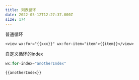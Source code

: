 ```yaml
---
title: 列表循环
date: 2022-05-12T12:27:37.000Z
size: 174
---
```

普通循环

```vue
<view wx:for="{{xxx}}" wx:for-item="item">{{item}}</view>
```

自定义循环的index

```javascript
wx:for-index="anotherIndex"

{{anotherIndex}}
```

